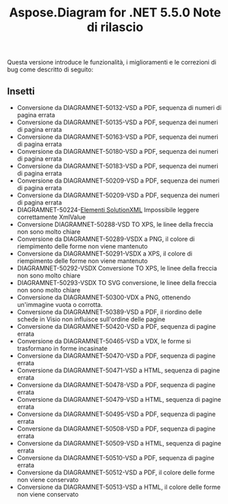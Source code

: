 ﻿---
title: Aspose.Diagram for .NET 5.5.0 Note di rilascio
type: docs
weight: 50
url: /it/net/aspose-diagram-for-net-5-5-0-release-notes/
---
Questa versione introduce le funzionalità, i miglioramenti e le correzioni di bug come descritto di seguito:
## **Insetti**
- Conversione da DIAGRAMNET-50132-VSD a PDF, sequenza di numeri di pagina errata
- Conversione da DIAGRAMNET-50135-VSD a PDF, sequenza dei numeri di pagina errata
- Conversione da DIAGRAMNET-50163-VSD a PDF, sequenza dei numeri di pagina errata
- Conversione da DIAGRAMNET-50180-VSD a PDF, sequenza dei numeri di pagina errata
- Conversione da DIAGRAMNET-50183-VSD a PDF, sequenza dei numeri di pagina errata
- Conversione da DIAGRAMNET-50209-VSD a PDF, sequenza dei numeri di pagina errata
- Conversione da DIAGRAMNET-50209-VSD a PDF, sequenza dei numeri di pagina errata
- DIAGRAMNET-50224-[Elementi SolutionXML](https://reference.aspose.com/diagram/net/aspose.diagram/solutionxml) Impossibile leggere correttamente XmlValue
- Conversione DIAGRAMNET-50288-VSD TO XPS, le linee della freccia non sono molto chiare
- Conversione da DIAGRAMNET-50289-VSDX a PNG, il colore di riempimento delle forme non viene mantenuto
- Conversione da DIAGRAMNET-50291-VSDX a XPS, il colore di riempimento delle forme non viene mantenuto
- DIAGRAMNET-50292-VSDX Conversione TO XPS, le linee della freccia non sono molto chiare
- DIAGRAMNET-50293-VSDX TO SVG conversione, le linee della freccia non sono molto chiare
- Conversione da DIAGRAMNET-50300-VDX a PNG, ottenendo un'immagine vuota o corrotta.
- Conversione da DIAGRAMNET-50389-VSD a PDF, il riordino delle schede in Visio non influisce sull'ordine delle pagine
- Conversione da DIAGRAMNET-50420-VSD a PDF, sequenza di pagine errata
- Conversione da DIAGRAMNET-50465-VSD a VDX, le forme si trasformano in forme incasinate
- Conversione da DIAGRAMNET-50470-VSD a PDF, sequenza di pagine errata
- Conversione da DIAGRAMNET-50471-VSD a HTML, sequenza di pagine errata
- Conversione da DIAGRAMNET-50478-VSD a PDF, sequenza di pagine errata
- Conversione da DIAGRAMNET-50479-VSD a HTML, sequenza di pagine errata
- Conversione da DIAGRAMNET-50495-VSD a PDF, sequenza di pagine errata
- Conversione da DIAGRAMNET-50508-VSD a PDF, sequenza di pagine errata
- Conversione da DIAGRAMNET-50509-VSD a HTML, sequenza di pagine errata
- Conversione da DIAGRAMNET-50510-VSD a PDF, sequenza di pagine errata
- Conversione da DIAGRAMNET-50512-VSD a PDF, il colore delle forme non viene conservato
- Conversione da DIAGRAMNET-50513-VSD a HTML, il colore delle forme non viene conservato
